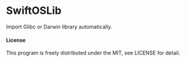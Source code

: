 # SwiftOSLib
Import Glibc or Darwin library automatically.

#### License
This program is freely distributed under the MIT, see LICENSE for detail.
